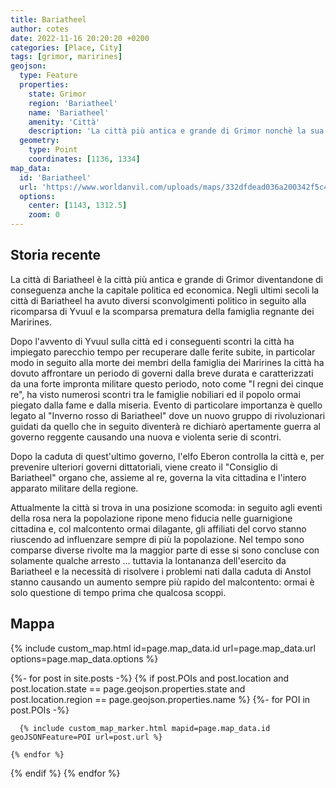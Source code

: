 ```yaml
---
title: Bariatheel
author: cotes
date: 2022-11-16 20:20:20 +0200
categories: [Place, City]
tags: [grimor, marirines]
geojson:
  type: Feature
  properties:  
    state: Grimor
    region: 'Bariatheel'
    name: 'Bariatheel'
    amenity: 'Città'
    description: 'La città più antica e grande di Grimor nonchè la sua la capitale politica ed economica.'
  geometry:
    type: Point
    coordinates: [1136, 1334]
map_data: 
  id: 'Bariatheel'
  url: 'https://www.worldanvil.com/uploads/maps/332dfdead036a200342f5c4a7a4b8c6d.png'
  options:
    center: [1143, 1312.5]
    zoom: 0
---
```


## Storia recente

La città di Bariatheel è la città più antica e grande di Grimor diventandone di conseguenza anche la capitale politica ed economica.
Negli ultimi secoli la città di Bariatheel ha avuto diversi sconvolgimenti politico in seguito alla ricomparsa di Yvuul e la scomparsa prematura della famiglia regnante dei Marirines.
 
Dopo l'avvento di Yvuul sulla città ed i conseguenti scontri la città ha impiegato parecchio tempo per recuperare dalle ferite subite,
in particolar modo in seguito alla morte dei membri della famiglia dei Marirines la città ha dovuto affrontare un periodo di governi dalla breve durata
e caratterizzati da una forte impronta militare questo periodo, noto come "I regni dei cinque re", ha visto numerosi scontri tra le famiglie nobiliari
ed il popolo ormai piegato dalla fame e dalla miseria.
Evento di particolare importanza è quello legato al "Inverno rosso di Bariatheel" dove un nuovo gruppo di rivoluzionari guidati
da quello che in seguito diventerà re dichiarò apertamente guerra al governo reggente causando una nuova e violenta serie di scontri.
 
Dopo la caduta di quest'ultimo governo, l'elfo Eberon controlla la città e, per prevenire ulteriori governi dittatoriali,
viene creato il "Consiglio di Bariatheel" organo che, assieme al re, governa la vita cittadina e l'intero apparato militare della regione.
 
Attualmente la città si trova in una posizione scomoda: in seguito agli eventi della rosa nera la popolazione ripone meno fiducia nelle guarnigione cittadina e,
col malcontento ormai dilagante, gli affiliati del corvo stanno riuscendo ad influenzare sempre di più la popolazione.
Nel tempo sono comparse diverse rivolte ma la maggior parte di esse si sono concluse con solamente qualche arresto ...
tuttavia la lontananza dell'esercito da Bariatheel e la necessità di risolvere i problemi nati dalla caduta di Anstol
stanno causando un aumento sempre più rapido del malcontento: ormai è solo questione di tempo prima che qualcosa scoppi.

## Mappa

<style>
.leaflet-map {
  width: auto;
  height: 30rem;
}
</style>

{% include custom_map.html id=page.map_data.id url=page.map_data.url options=page.map_data.options %}

{%- for post in site.posts -%}
  {% if post.POIs and post.location and post.location.state == page.geojson.properties.state and post.location.region == page.geojson.properties.name %}
    {%- for POI in post.POIs -%}

      {% include custom_map_marker.html mapid=page.map_data.id geoJSONFeature=POI url=post.url %}
      
    {% endfor %}
  {% endif %}
{% endfor %}

